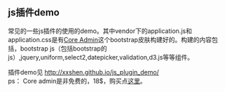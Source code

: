## js插件demo
常见的一些js插件的使用的demo。其中vendor下的application.js和application.css是有[Core Admin](https://wrapbootstrap.com/theme/core-admin-WB0135486)这个bootstrap皮肤构建好的。构建的内容包括，bootstrap js（包括bootstrap的js）,jquery,uniform,select2,datepicker,validation,d3.js等等组件。    

插件demo见 http://xxshen.github.io/js_plugin_demo/    
ps： Core admin是非免费的，18$，购买点[这里](https://wrapbootstrap.com/theme/core-admin-WB0135486)。
